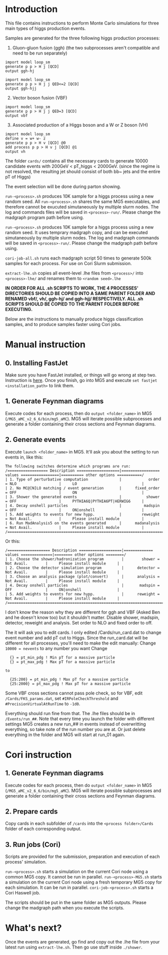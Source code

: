# Introduction

This file contains instructions to perform Monte Carlo simulations for three main types of higgs production events.

Samples are generated for the three following higgs production processes:

1. Gluon-gluon fusion (ggh) (the two subprocesses aren't compatible and need to be run separately)
```
import model loop_sm
generate p p > H j [QCD]
output ggh-hj
```
```
import model loop_sm
generate p p > H j j QED<=2 [QCD]
output ggh-hjj
```
        
2. Vector boson fusion (VBF)
```
import model loop_sm
generate p p > H j j QED=3 [QCD]
output vbf
```

3. Associated production of a Higgs boson and a W or Z boson (VH)
```
import model loop_sm
define v = w+ w- z
generate p p > H v [QCD] @0
add process p p > H v j [QCD] @1
output vh
```

The folder `cards/` contains all the necessary cards to generate 10000 candidate events with 200GeV < pT_higgs < 2000GeV. (since the regime is not resolved, the resulting jet should consist of both bb~ jets and the entire pT of Higgs)

The event selection will be done during parton showing.


`run-<process>.sh` produces 10K sample for a higgs process using a new random seed. All `run-<process>.sh` shares the same MG5 executables, and therefore cannot be exucuted simutaneously by multiple slurm nodes. The log and commands files will be saved in `<process>-run/`. Please change the madgraph program path before using.

`run-<process>.sh` produces 10K sample for a higgs process using a new random seed. It uses temprary madgraph copy, and can be executed simutaneously by multiple slurm nodes. The log and madgraph commands will be saved in `<process>-run/`. Please change the madgraph path before using.

`cori-job-all.sh` runs each madgraph script 50 times to generate 500k samples for each process. For use on Cori Slurm submission.

`extract-lhe.sh` copies all event-level .lhe files from `<process>/` into `<process>-lhe/` and renames them to `<random seed>.lhe` 

**IN ORDER FOR ALL .sh SCRIPTS TO WORK, THE 4 PROCESSES' DIRECTORIES SHOULD BE COPIED INTO A SAME PARENT FOLDER AND RENAMED vbf/, vh/, ggh-hj/ and ggh-hjj/ RESPECTIVELY. ALL .sh SCRIPTS SHOULD BE COPIED TO THE PARENT FOLDER BEFORE EXECUTING.**

Below are the instructions to manually produce higgs classification samples, and to produce samples faster using Cori jobs. 

# Manual instruction

## 0. Installing FastJet
Make sure you have FastJet installed, or things will go wrong at step two. Instruction is [here](http://fastjet.fr/quickstart.html). Once you finish, go into MG5 and execute `set fastjet <installation_path>` to link them.


## 1. Generate Feynman diagrams
Execute codes for each process, then do `output <folder_name>` in MG5 (`/MG5_aMC_v2_6_6/bin/mg5_aMC`). 
MG5 will iterate possible subprocesses and generate a folder containing their cross sections and Feynman diagrams. 


## 2. Generate events 
Execute `launch <folder_name>` in MG5. It'll ask you about the setting to run events in, like this:
```
The following switches determine which programs are run:
/================== Description ===================|================= values =================|========== other options ===========/
| 1. Type of perturbative computation              |            order = NLO                   |     LO                             |
| 2. No MC@[N]LO matching / event generation       |      fixed_order = OFF                   |     ON                             |
| 3. Shower the generated events                   |           shower = OFF                   |     PYTHIA6Q|PYTHIA6PT|HERWIG6     |
| 4. Decay onshell particles                       |          madspin = OFF                   |     ON|onshell                     |
| 5. Add weights to events for new hypp.           |         reweight = Not Avail.            |     Please install module          |
| 6. Run MadAnalysis5 on the events generated      |      madanalysis = Not Avail.            |     Please install module          |
/==================================================================================================================================/
```   
Or this:
```
/=================== Description ===================|============= values ==============|======== other options ========/
| 1. Choose the shower/hadronization program        |        shower = Not Avail.        |     Please install module     |
| 2. Choose the detector simulation program         |      detector = Not Avail.        |     Please install module     |
| 3. Choose an analysis package (plot/convert)      |      analysis = Not Avail.        |     Please install module     |
| 4. Decay onshell particles                        |       madspin = OFF               |     ON|onshell                |
| 5. Add weights to events for new hypp.            |      reweight = Not Avail.        |     Please install module     |
/=======================================================================================================================/
```
I don't know the reason why they are different for ggh and VBF (Asked Ben and he doesn't know too) but it shouldn't matter. 
Disable shower, madspin, detector, reweight and analysis. Set order to NLO and fixed order to off.

The it will ask you to edit cards. I only edited /Cards/run_card.dat to change event number and add pT cut to Higgs.
Since the run_card.dat will be different for all processes, you'll need to make the edit manually:
    Change `10000 = nevents` to any number you want 
    Change

``` 
  {} = pt_min_pdg ! Min pT for a massive particle
  {} = pt_max_pdg ! Max pT for a massive particle
```

    to

```
  {25:200} = pt_min_pdg ! Max pT for a massive particle
  {25:2000} = pt_max_pdg ! Max pT for a massive particle
```


Some VBF cross sections cannot pass pole check, so for VBF, edit `/Cards/FKS_params.dat`, 
set `#IRPoleCheckThreshold` and `#PrecisionVirtualAtRunTime` to `-1d0`.

Everything should run fine from that. The .lhe files should be in `/Events/run_##`. Note that every time you launch the folder with
different settings MG5 creates a new run_## in events instead of overwritting everything, so take note of the run number you are at.
Or just delete everything in the folder and MG5 will start at run_01 again.

# Cori instruction

## 1. Generate Feynman diagrams
Execute codes for each process, then do `output <folder_name>` in MG5 (`/MG5_aMC_v2_6_6/bin/mg5_aMC`). 
MG5 will iterate possible subprocesses and generate a folder containing their cross sections and Feynman diagrams. 

## 2. Prepare cards
Copy cards in each subfolder of `/cards` into the `<process folder>/Cards` folder of each corresponding output.

## 3. Run jobs (Cori)
Scripts are provided for the submission, preparation and execution of each process' simulation.

`run-<process>.sh` starts a simulation on the current Cori node using a common MG5 copy. It cannot be run in parallel.
`run-<process>-MG5.sh`  starts a simulation on the current Cori node using a fresh temporary MG5 copy for each simulation. It can be run in parallel. 
`cori-job-<process>.sh` starts a Cori Haswell job.

The scripts should be put in the same folder as MG5 outputs.
Please change the madgraph path when you execute the scripts.

# What's next?

Once the events are generated, go find and copy out the .lhe file from your latest run using `extract-lhe.sh`. Then go use stuff inside `./shower`.
